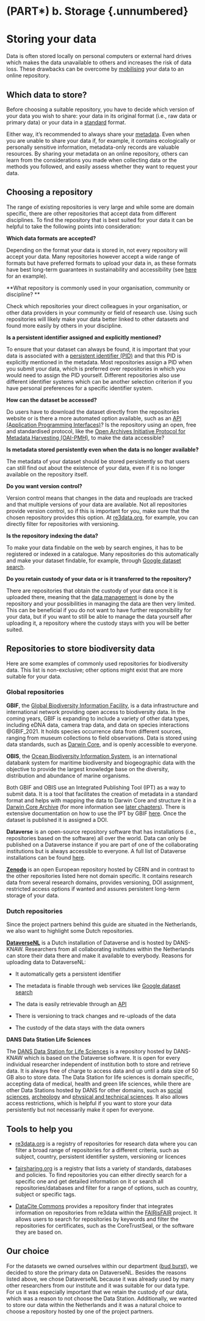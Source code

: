 # (PART\*) b. Storage {.unnumbered}

# Storing your data
Data is often stored locally on personal computers or external hard drives which makes the data unavailable to others and increases the risk of data loss. These drawbacks can be overcome by [mobilising](#mobilisation) your data to an online repository. 

## Which data to store?

Before choosing a suitable repository, you have to decide which version of your data you wish to share: your data in its original format (i.e., raw data or primary data) or your data in a [standard](#standardise) format.

Either way, it’s recommended to always share your [metadata](#metadata). Even when you are unable to share your data if, for example, it contains ecologically or personally sensitive information, metadata-only records are valuable resources. By sharing your metadata on an online repository, others can learn from the considerations you made when collecting data or the methods you followed, and easily assess whether they want to request your data.

## Choosing a repository 

The range of existing repositories is very large and while some are domain specific, there are other repositories that accept data from different disciplines. To find the repository that is best suited for your data it can be helpful to take the following points into consideration:

**Which data formats are accepted?**

Depending on the format your data is stored in, not every repository will accept your data. Many repositories however accept a wide range of formats but have preferred formats to upload your data in, as these formats have best long-term guarantees in sustainability and accessibility (see [here](https://dans.knaw.nl/en/file-formats/) for an example).

**What repository is commonly used in your organisation, community or discipline? **

Check which repositories your direct colleagues in your organisation, or other data providers in your community or field of research use. Using such repositories will likely make your data better linked to other datasets and found more easily by others in your discipline. 

**Is a persistent identifier assigned and explicitly mentioned?**

To ensure that your dataset can always be found, it is important that your data is associated with a [persistent identifier (PID)](#PID) and that this PID is explicitly mentioned in the metadata. Most repositories assign a PID when you submit your data, which is preferred over repositories in which you would need to assign the PID yourself. Different repositories also use different identifier systems which can be another selection criterion if you have personal preferences for a specific identifier system.   

**How can the dataset be accessed?**

Do users have to download the dataset directly from the repositories website or is there a more automated option available, such as an [API (Application Programming Interfaces)](#API)?  Is the repository using an open, free and standardised protocol, like the [Open Archives Initiative Protocol for Metadata Harvesting (OAI-PMH)](https://www.openarchives.org/pmh/), to make the data accessible?

**Is metadata stored persistently even when the data is no longer available?**

The metadata of your dataset should be stored persistently so that users can still find out about the existence of your data, even if it is no longer available on the repository itself. 

**Do you want version control?**

Version control means that changes in the data and reuploads are tracked and that  multiple versions of your data are available. Not all repositories provide version control, so if this is important for you, make sure that the chosen repository provides this option. At [re3data.org](http://re3data.org), for example, you can directly filter for repositories with versioning. 

**Is the repository indexing the data?**

To make your data findable on the web by search engines, it has to be registered or indexed in a catalogue. Many repositories do this automatically and make your dataset findable, for example, through [Google dataset search](https://datasetsearch.research.google.com/). 


**Do you retain custody of your data or is it transferred to the repository?**

There are repositories that obtain the custody of your data once it is uploaded there, meaning that the [data management](#datamanagement) is done by the repository and your possibilities in managing the data are then very limited. This can be beneficial if you do not want to have further responsibility for your data, but if you want to still be able to manage the data yourself after uploading it, a repository where the custody stays with you will be better suited. 

## Repositories to store biodiversity data

Here are some examples of commonly used repositories for biodiversity data. This list is non-exclusive;  other options might exist that are more suitable for your data.

### Global repositories
**GBIF**, the [Global Biodiversity Information Facility](http://gbif.org), is a data infrastructure and international network providing open access to biodiversity data. In the coming years, GBIF is expanding to include a variety of other data types, including eDNA data, camera trap data, and data on species interactions @GBIF_2021. It holds species occurrence data from different sources, ranging from museum collections to field observations. Data is stored using data standards, such as [Darwin Core](#DwC), and is openly accessible to everyone. 

**OBIS**, the [Ocean Biodiversity Information System](https://obis.org/), is an international databank system for maritime biodiversity and biogeographic data with the objective to provide the largest knowledge base on the diversity, distribution and abundance of marine organisms. 

Both GBIF and OBIS use an Integrated Publishing Tool (IPT) as a way to submit data. It is a tool that facilitates the creation of metadata in a standard format and helps with mapping the data to Darwin Core and structure it in a [Darwin Core Archive](#DwC-A) (for more information see [later chapters](#darwin-core-archive)). There is extensive documentation on how to use the IPT by GBIF [here](https://ipt.gbif.org/manual/en/ipt/latest/dwca-guide). Once the dataset is published it is assigned a DOI.

**Dataverse** is an open-source repository software that has installations (i.e., repositories based on the software) all over the world. Data can only be published on a Dataverse instance if you are part of one of the collaborating institutions but is always accessible to everyone. A full list of Dataverse installations can be found [here](https://dataverse.org/installations).

[**Zenodo**](https://zenodo.org/) is an open European repository hosted by CERN and in contrast to the other repositories listed here not domain specific. It contains research data from several research domains, provides versioning, DOI assignment, restricted access options if wanted and assures persistent long-term storage of your data. 

### Dutch repositories
Since the project partners behind this guide are situated in the Netherlands, we also want to highlight some Dutch repositories. 

**[DataverseNL](https://dataverse.nl/)** is a Dutch installation of Dataverse and is hosted by DANS-KNAW. Researchers from all collaborating institutes within the Netherlands can store their data there and make it available to everybody. Reasons for uploading data to DataverseNL:

- It automatically gets a persistent identifier

- The metadata is finable through web services like [Google dataset search](https://datasetsearch.research.google.com/)

- The data is easily retrievable through an [API](#API) 

- There is versioning to track changes and re-uploads of the data

- The custody of the data stays with the data owners


**DANS Data Station Life Sciences**

The [DANS Data Station for Life Sciences](https://dans.knaw.nl/en/life-sciences/) is a repository hosted by DANS-KNAW which is based on the Dataverse software. It is open for every individual researcher independent of institution both to store and retrieve data. It is always free of charge to access data and up until a data size of 50 GB also to store data. The Data Station for life sciences is domain specific, accepting data of medical, health and green life sciences, while there are other Data Stations hosted by DANS for other domains, such as [social sciences](https://dans.knaw.nl/en/social-sciences-and-humanities/), [archeology](https://dans.knaw.nl/en/archaeology/) and [physical and technical sciences](https://dans.knaw.nl/en/physical-and-technical-sciences/). It also allows access restrictions, which is helpful if you want to store your data persistently but not necessarily make it open for everyone. 

## Tools to help you 

- [re3data.org](http://re3data.org) is a registry of repositories for research data where you can filter a broad range of repositories for a different criteria, such as subject, country, persistent identifier system, versioning or licences

- [fairsharing.org](http://fairsharing.org) is a registry that lists a variety of standards, databases and policies. To find repositories you can either directly search for a specific one and get detailed information on it or search all repositories/databases and filter for a range of options, such as country, subject or specific tags. 

- [DataCite Commons](https://commons.datacite.org/) provides a repository finder that integrates information on repositories from re3data within the [FAIRisFAIR](https://www.fairsfair.eu/) project. It allows users to search for repositories by keywords and filter the repositories for certificates, such as the CoreTrustSeal, or the software they are based on. 

## Our choice
For the datasets we owned ourselves within our department ([bud burst](#budburst)), we decided to store the primary data on DataverseNL. Besides the reasons listed above, we chose DataverseNL because it was already used by many other researchers from our institute and it was suitable for our data type. For us it was especially important that we retain the custody of our data, which was a reason to not choose the Data Station. Additionally, we wanted to store our data within the Netherlands and it was a natural choice to choose a repository hosted by one of the project partners. 

